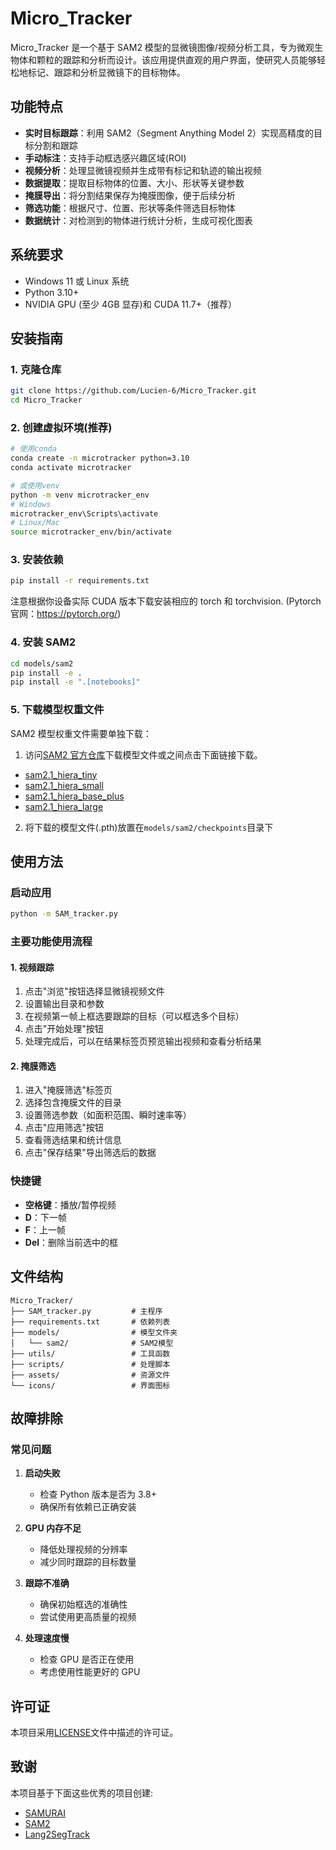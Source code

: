 # Micro_Tracker

Micro_Tracker 是一个基于 SAM2 模型的显微镜图像/视频分析工具，专为微观生物体和颗粒的跟踪和分析而设计。该应用提供直观的用户界面，使研究人员能够轻松地标记、跟踪和分析显微镜下的目标物体。

## 功能特点

- **实时目标跟踪**：利用 SAM2（Segment Anything Model 2）实现高精度的目标分割和跟踪
- **手动标注**：支持手动框选感兴趣区域(ROI)
- **视频分析**：处理显微镜视频并生成带有标记和轨迹的输出视频
- **数据提取**：提取目标物体的位置、大小、形状等关键参数
- **掩膜导出**：将分割结果保存为掩膜图像，便于后续分析
- **筛选功能**：根据尺寸、位置、形状等条件筛选目标物体
- **数据统计**：对检测到的物体进行统计分析，生成可视化图表

## 系统要求

- Windows 11 或 Linux 系统
- Python 3.10+
- NVIDIA GPU (至少 4GB 显存)和 CUDA 11.7+（推荐）

## 安装指南

### 1. 克隆仓库

```bash
git clone https://github.com/Lucien-6/Micro_Tracker.git
cd Micro_Tracker
```

### 2. 创建虚拟环境(推荐)

```bash
# 使用conda
conda create -n microtracker python=3.10
conda activate microtracker

# 或使用venv
python -m venv microtracker_env
# Windows
microtracker_env\Scripts\activate
# Linux/Mac
source microtracker_env/bin/activate
```

### 3. 安装依赖

```bash
pip install -r requirements.txt
```

注意根据你设备实际 CUDA 版本下载安装相应的 torch 和 torchvision. (Pytorch 官网：https://pytorch.org/)

### 4. 安装 SAM2

```bash
cd models/sam2
pip install -e .
pip install -e ".[notebooks]"
```

### 5. 下载模型权重文件

SAM2 模型权重文件需要单独下载：

1. 访问[SAM2 官方仓库](https://github.com/facebookresearch/segment-anything)下载模型文件或之间点击下面链接下载。

- [sam2.1_hiera_tiny](https://dl.fbaipublicfiles.com/segment_anything_2/092824/sam2.1_hiera_tiny.pt)
- [sam2.1_hiera_small](https://dl.fbaipublicfiles.com/segment_anything_2/092824/sam2.1_hiera_small.pt)
- [sam2.1_hiera_base_plus](https://dl.fbaipublicfiles.com/segment_anything_2/092824/sam2.1_hiera_base_plus.pt)
- [sam2.1_hiera_large](https://dl.fbaipublicfiles.com/segment_anything_2/092824/sam2.1_hiera_large.pt)

2. 将下载的模型文件(.pth)放置在`models/sam2/checkpoints`目录下

## 使用方法

### 启动应用

```bash
python -m SAM_tracker.py
```

### 主要功能使用流程

#### 1. 视频跟踪

1. 点击"浏览"按钮选择显微镜视频文件
2. 设置输出目录和参数
3. 在视频第一帧上框选要跟踪的目标（可以框选多个目标）
4. 点击"开始处理"按钮
5. 处理完成后，可以在结果标签页预览输出视频和查看分析结果

#### 2. 掩膜筛选

1. 进入"掩膜筛选"标签页
2. 选择包含掩膜文件的目录
3. 设置筛选参数（如面积范围、瞬时速率等）
4. 点击"应用筛选"按钮
5. 查看筛选结果和统计信息
6. 点击"保存结果"导出筛选后的数据

### 快捷键

- **空格键**：播放/暂停视频
- **D**：下一帧
- **F**：上一帧
- **Del**：删除当前选中的框

## 文件结构

```
Micro_Tracker/
├── SAM_tracker.py         # 主程序
├── requirements.txt       # 依赖列表
├── models/                # 模型文件夹
│   └── sam2/              # SAM2模型
├── utils/                 # 工具函数
├── scripts/               # 处理脚本
├── assets/                # 资源文件
└── icons/                 # 界面图标
```

## 故障排除

### 常见问题

1. **启动失败**

   - 检查 Python 版本是否为 3.8+
   - 确保所有依赖已正确安装

2. **GPU 内存不足**

   - 降低处理视频的分辨率
   - 减少同时跟踪的目标数量

3. **跟踪不准确**

   - 确保初始框选的准确性
   - 尝试使用更高质量的视频

4. **处理速度慢**
   - 检查 GPU 是否正在使用
   - 考虑使用性能更好的 GPU

## 许可证

本项目采用[LICENSE](LICENSE)文件中描述的许可证。

## 致谢

本项目基于下面这些优秀的项目创建:

- [SAMURAI](https://github.com/yangchris11/samurai)
- [SAM2](https://github.com/facebookresearch/sam2)
- [Lang2SegTrack](https://github.com/wngkj/Lang2SegTrack)
